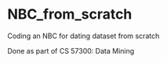 # NBC_from_scratch
Coding an NBC for dating dataset from scratch

Done as part of CS 57300: Data Mining
